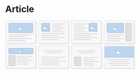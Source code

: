 # Article
<img style="width:100px;display:inline-block;" src="../images/layouts/article_01.png" alt="Article 01" />
<img style="width:100px;display:inline-block;" src="../images/layouts/article_02.png" alt="Article 02" />
<img style="width:100px;display:inline-block;" src="../images/layouts/article_03.png" alt="Article 03" />
<img style="width:100px;display:inline-block;" src="../images/layouts/article_04.png" alt="Article 04" />
<img style="width:100px;display:inline-block;" src="../images/layouts/article_05.png" alt="Article 05" />
<img style="width:100px;display:inline-block;" src="../images/layouts/article_06.png" alt="Article 06" />
<img style="width:100px;display:inline-block;" src="../images/layouts/article_07.png" alt="Article 07" />
<img style="width:100px;display:inline-block;" src="../images/layouts/article_08.png" alt="Article 08" />
